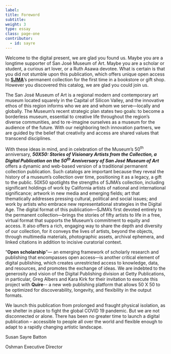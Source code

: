 ```yaml
---
label:
title: Foreword
subtitle:
weight: 3
type: essay
class: page-one
contributor:
  - id: sayre
---
```


Welcome to the digital present, we are glad you found us. Maybe you are a longtime supporter of San José Museum of Art. Maybe you are a scholar or student, a curious art lover, or a Ruth Asawa devotee. What is certain is that you did not stumble upon this publication, which offers unique open access to [**SJMA**](https://sjmusart.org)’s permanent collection for the first time in a bookstore or gift shop. However you discovered this catalog, we are glad you could join us.

The San José Museum of Art is a regional modern and contemporary art museum located squarely in the Capital of Silicon Valley, and the innovative ethos of this region informs who we are and whom we serve—locally and globally. The Museum’s recent strategic plan states two goals: to become a borderless museum, essential to creative life throughout the region’s diverse communities, and to re-imagine ourselves as a museum for the audience of the future. With our neighboring tech innovation partners, we are guided by the belief that creativity and access are shared values that transcend disciplines.

With these ideas in mind, and in celebration of the Museum’s 50<sup>th</sup> anniversary, ***50X50: Stories of Visionary Artists from the Collection, a Digital Publication on the 50<sup>th</sup> Anniversary of San José Museum of Art*** offers a dynamic and web-based version of a traditional permanent collection publication. Such catalogs are important because they reveal the history of a museum’s collection over time, positioning it as a legacy, a gift to the public. 50X50 spotlights the strengths of SJMA’s collection, including significant holdings of work by California artists of national and international significance; artwork in new media and emerging fields; art that thematically addresses pressing cultural, political and social issues; and work by artists who embrace new representational strategies in the Digital Age. The digital format of this publication—SJMA’s first devoted entirely to the permanent collection—brings the stories of fifty artists to life in a free, virtual format that supports the Museum’s commitment to equity and access. It also offers a rich, engaging way to share the depth and diversity of our collection, for it conveys the lives of artists, beyond the objects, through multimedia materials, photographic assets, archival ephemera, and linked citations in addition to incisive curatorial context.

“**Open scholarship**”— an emerging framework of scholarly research and publishing that encompasses open access—is another critical element of digital publishing, which creates unrestricted access to knowledge, data, and resources, and promotes the exchange of ideas. We are indebted to the generosity and vision of the Digital Publishing division at Getty Publications, in particular, Greg Albers and Kara Kirk for their invitation to execute this project with **Quire**-- a new web publishing platform that allows 50 X 50 to be optimized for discoverability, longevity, and flexibility in the output formats.

We launch this publication from prolonged and fraught physical isolation, as we shelter in place to fight the global COVID 19 pandemic. But we are not disconnected or alone. There has been no greater time to launch a digital publication – accessible to people all over the world and flexible enough to adapt to a rapidly changing artistic landscape.

Susan Sayre Batton

Oshman Executive Director
